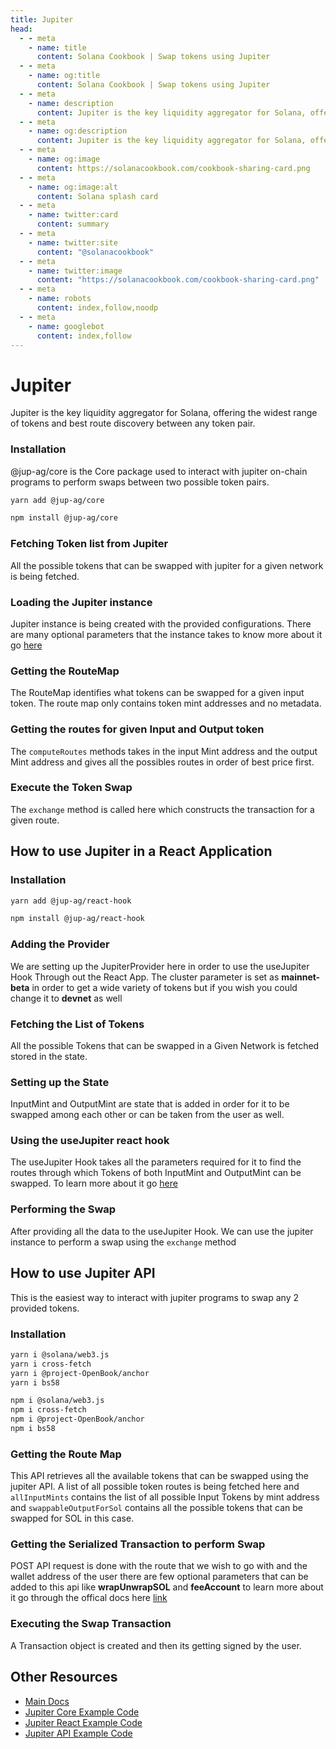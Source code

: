```yaml
---
title: Jupiter
head:
  - - meta
    - name: title
      content: Solana Cookbook | Swap tokens using Jupiter
  - - meta
    - name: og:title
      content: Solana Cookbook | Swap tokens using Jupiter
  - - meta
    - name: description
      content: Jupiter is the key liquidity aggregator for Solana, offering the widest range of tokens and best route discovery between any token pair.
  - - meta
    - name: og:description
      content: Jupiter is the key liquidity aggregator for Solana, offering the widest range of tokens and best route discovery between any token pair.
  - - meta
    - name: og:image
      content: https://solanacookbook.com/cookbook-sharing-card.png
  - - meta
    - name: og:image:alt
      content: Solana splash card
  - - meta
    - name: twitter:card
      content: summary
  - - meta
    - name: twitter:site
      content: "@solanacookbook"
  - - meta
    - name: twitter:image
      content: "https://solanacookbook.com/cookbook-sharing-card.png"
  - - meta
    - name: robots
      content: index,follow,noodp
  - - meta
    - name: googlebot
      content: index,follow
---
```


# Jupiter

Jupiter is the key liquidity aggregator for Solana, offering the widest range of tokens and best route discovery between any token pair.

### Installation

@jup-ag/core is the Core package used to interact with jupiter on-chain programs to perform swaps between two possible token pairs.

<CodeGroup>
  <CodeGroupItem title="YARN" active>

```bash
yarn add @jup-ag/core
```

  </CodeGroupItem>

  <CodeGroupItem title="NPM">

```bash
npm install @jup-ag/core
```

  </CodeGroupItem>
</CodeGroup>

### Fetching Token list from Jupiter

All the possible tokens that can be swapped with jupiter for a given network is being fetched.

<SolanaCodeGroup>
  <SolanaCodeGroupItem title="TS" active>

  <template v-slot:default>

@[code](@/code/jupiter/token-list/main.en.ts)

  </template>

  <template v-slot:preview>

@[code](@/code/jupiter/token-list/main.preview.en.ts)

  </template>

  </SolanaCodeGroupItem>

</SolanaCodeGroup>

### Loading the Jupiter instance

Jupiter instance is being created with the provided configurations. There are many optional parameters that the instance takes to know more about it go [here](https://docs.jup.ag/jupiter-core/full-guide)

<SolanaCodeGroup>
  <SolanaCodeGroupItem title="TS" active>

  <template v-slot:default>

@[code](@/code/jupiter/loading-instance/main.en.ts)

  </template>

  <template v-slot:preview>

@[code](@/code/jupiter/loading-instance/main.preview.en.ts)

  </template>

  </SolanaCodeGroupItem>

</SolanaCodeGroup>

### Getting the RouteMap

The RouteMap identifies what tokens can be swapped for a given input token. The route map only contains token mint addresses and no metadata.

<SolanaCodeGroup>
  <SolanaCodeGroupItem title="TS" active>

  <template v-slot:default>

@[code](@/code/jupiter/route-map/main.en.ts)

  </template>

  <template v-slot:preview>

@[code](@/code/jupiter/route-map/main.preview.en.ts)

  </template>

  </SolanaCodeGroupItem>

</SolanaCodeGroup>

### Getting the routes for given Input and Output token
The `computeRoutes` methods takes in the input Mint address and the output Mint address and gives all the possibles routes in order of best price first.

<SolanaCodeGroup>
  <SolanaCodeGroupItem title="TS" active>

  <template v-slot:default>

@[code](@/code/jupiter/routes/main.en.ts)

  </template>

  <template v-slot:preview>

@[code](@/code/jupiter/routes/main.preview.en.ts)

  </template>

  </SolanaCodeGroupItem>

</SolanaCodeGroup>

### Execute the Token Swap
The `exchange` method is called here which constructs the transaction for a given route.

<SolanaCodeGroup>
  <SolanaCodeGroupItem title="TS" active>

  <template v-slot:default>

@[code](@/code/jupiter/swap/main.en.ts)

  </template>

  <template v-slot:preview>

@[code](@/code/jupiter/swap/main.preview.en.ts)

  </template>

  </SolanaCodeGroupItem>

</SolanaCodeGroup>

## How to use Jupiter in a React Application

### Installation

<CodeGroup>
  <CodeGroupItem title="YARN" active>

```bash
yarn add @jup-ag/react-hook
```

  </CodeGroupItem>

  <CodeGroupItem title="NPM">

```bash
npm install @jup-ag/react-hook
```

  </CodeGroupItem>
</CodeGroup>

### Adding the Provider

We are setting up the JupiterProvider here in order to use the useJupiter Hook Through out the React App. The cluster parameter is set  as **mainnet-beta** in order to get a wide variety of tokens but if you wish you could change it to **devnet** as well

<SolanaCodeGroup>
  <SolanaCodeGroupItem title="TS" active>

  <template v-slot:default>

@[code](@/code/jupiter/providerSetup/main.en.ts)

  </template>

  <template v-slot:preview>

@[code](@/code/jupiter/providerSetup/main.preview.en.ts)

  </template>

  </SolanaCodeGroupItem>

</SolanaCodeGroup>

### Fetching the List of Tokens

All the possible Tokens that can be swapped in a Given Network is fetched stored in the state.

<SolanaCodeGroup>
  <SolanaCodeGroupItem title="TS" active>

  <template v-slot:default>

@[code](@/code/jupiter/react-token-list/main.en.ts)

  </template>

  <template v-slot:preview>

@[code](@/code/jupiter/react-token-list/main.preview.en.ts)

  </template>

  </SolanaCodeGroupItem>

</SolanaCodeGroup>

### Setting up the State

InputMint and OutputMint are state that is added in order for it to be  swapped among each other or can be taken from the user as well.

<SolanaCodeGroup>
  <SolanaCodeGroupItem title="TS" active>

  <template v-slot:default>

@[code](@/code/jupiter/inputSetup/main.en.ts)

  </template>

  <template v-slot:preview>

@[code](@/code/jupiter/inputSetup/main.preview.en.ts)

  </template>

  </SolanaCodeGroupItem>

</SolanaCodeGroup>

### Using the useJupiter react hook

The useJupiter Hook takes all the parameters required for it to find the routes through which Tokens of both InputMint and OutputMint can be swapped. To learn more about it go [here](https://docs.jup.ag/jupiter-react/using-the-react-hook)

<SolanaCodeGroup>
  <SolanaCodeGroupItem title="TS" active>

  <template v-slot:default>

@[code](@/code/jupiter/useJupiter/main.en.ts)

  </template>

  <template v-slot:preview>

@[code](@/code/jupiter/useJupiter/main.preview.en.ts)

  </template>

  </SolanaCodeGroupItem>

</SolanaCodeGroup>

### Performing the Swap

After providing all the data to the useJupiter Hook. We can use the jupiter instance to perform a swap using the `exchange` method

<SolanaCodeGroup>
  <SolanaCodeGroupItem title="TS" active>

  <template v-slot:default>

@[code](@/code/jupiter/reactSwap/main.en.ts)

  </template>

  <template v-slot:preview>

@[code](@/code/jupiter/reactSwap/main.preview.en.ts)

  </template>

  </SolanaCodeGroupItem>

</SolanaCodeGroup>

## How to use Jupiter API

This is the easiest way to interact with jupiter programs to swap any 2 provided tokens.

### Installation

<CodeGroup>
  <CodeGroupItem title="YARN" active>

```bash
yarn i @solana/web3.js
yarn i cross-fetch
yarn i @project-OpenBook/anchor
yarn i bs58
```

  </CodeGroupItem>

  <CodeGroupItem title="NPM">

```bash
npm i @solana/web3.js
npm i cross-fetch
npm i @project-OpenBook/anchor
npm i bs58
```

  </CodeGroupItem>
</CodeGroup>

### Getting the Route Map

This API retrieves all the available tokens that can be swapped using the jupiter API. A list of all possible token routes is being fetched here and `allInputMints` contains the list of all possible Input Tokens by mint address and `swappableOutputForSol` contains all the possible tokens that can be swapped for SOL in this case.

<SolanaCodeGroup>
  <SolanaCodeGroupItem title="TS" active>

  <template v-slot:default>

@[code](@/code/jupiter/retriveapi/main.en.ts)

  </template>

  <template v-slot:preview>

@[code](@/code/jupiter/retriveapi/main.preview.en.ts)

  </template>

  </SolanaCodeGroupItem>

</SolanaCodeGroup>

### Getting the Serialized Transaction to perform Swap
POST API request is done with the route that we wish to go with and the wallet address of the user there are few optional parameters that can be added to this api like **wrapUnwrapSOL** and **feeAccount** to learn more about it go through the offical docs here [link](https://docs.jup.ag/jupiter-api/swap-api-for-solana)

<SolanaCodeGroup>
  <SolanaCodeGroupItem title="TS" active>

  <template v-slot:default>

@[code](@/code/jupiter/getTxapi/main.en.ts)

  </template>

  <template v-slot:preview>

@[code](@/code/jupiter/getTxapi/main.preview.en.ts)

  </template>

  </SolanaCodeGroupItem>

</SolanaCodeGroup>

### Executing the Swap Transaction
A Transaction object is created and then its getting signed by the user.

<SolanaCodeGroup>
  <SolanaCodeGroupItem title="TS" active>

  <template v-slot:default>

@[code](@/code/jupiter/executeapi/main.en.ts)

  </template>

  <template v-slot:preview>

@[code](@/code/jupiter/executeapi/main.preview.en.ts)

  </template>

  </SolanaCodeGroupItem>

</SolanaCodeGroup>

## Other Resources

- [Main Docs](https://docs.jup.ag/)
- [Jupiter Core Example Code](https://github.com/jup-ag/jupiter-core-example)
- [Jupiter React Example Code](https://github.com/jup-ag/jupiter-api-nextjs-example)
- [Jupiter API Example Code](https://github.com/jup-ag/api-arbs-example)
